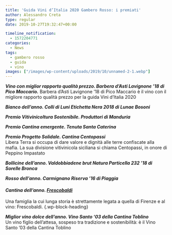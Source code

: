 ```yaml
---
title: 'Guida Vini d’Italia 2020 Gambero Rosso: i premiati'
author: Alessandro Creta
type: regular
date: 2019-10-27T19:32:47+00:00

timeline_notification:
  - 1572204771
categories:
  - News
tags:
  - gambero rosso
  - guida
  - vino
images: ["/images/wp-content/uploads/2019/10/unnamed-2-1.webp"]
---
```

**_Vino con miglior rapporto qualità prezzo. Barbera d’Asti Lavignone ’18 di Pico Maccario._** Barbera d’Asti Lavignone ’18 di Pico Maccario è il vino con il migliore rapporto qualità prezzo per la guida Vini d&#8217;Italia 2020

**_Bianco dell’anno. Colli di Luni Etichetta Nera 2018 di Lunae Bosoni_**

**_Premio Vitivinicoltura Sostenibile. Produttori di Manduria_**

**_Premio Cantina emergente. Tenuta Santa Caterina_**

_**Premio Progetto Solidale. Cantina Centopassi**_  
Libera Terra si occupa di dare valore e dignità alle terre confiscate alla mafia. La sua divisione vitivinicola siciliana si chiama Centopassi, in onore di Peppino Impastato

**_Bollicine dell’anno. Valdobbiadene brut Natura Particella 232 ’18 di Sorelle Bronca_**

**_Rosso dell’anno. Carmignano Riserva ’16 di Piaggia_**

#### **_Cantina dell’anno. [Frescobaldi][1]_**  
Una famiglia la cui lunga storia è strettamente legata a quella di Firenze e al vino: Frescobaldi. {.wp-block-heading}

**_Miglior vino dolce dell’anno. Vino Santo ‘03 della Cantina Toblino_**  
Un vino figlio dell&#8217;attesa, sospeso tra tradizione e sostenibilità: è il Vino Santo &#8217;03 della Cantina Toblino

 [1]: https://www.frescobaldi.com